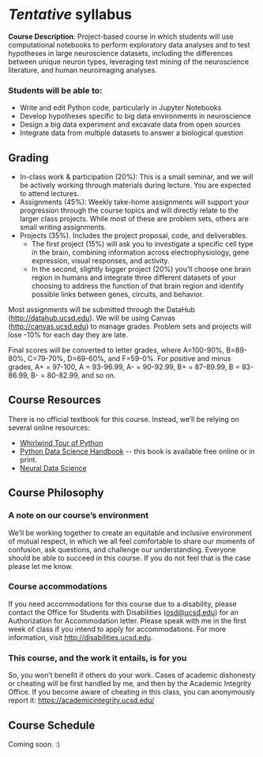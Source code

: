 # <i>Tentative</i> syllabus

<b>Course Description</b>: Project-based course in which students will use computational notebooks to perform exploratory data analyses and to test hypotheses in large neuroscience datasets, including the differences between unique neuron types, leveraging text mining of the neuroscience literature, and human neuroimaging analyses.

### Students will be able to:
* Write and edit Python code, particularly in Jupyter Notebooks
* Develop hypotheses specific to big data environments in neuroscience
* Design a big data experiment and excavate data from open sources
* Integrate data from multiple datasets to answer a biological question

## Grading
* In-class work & participation (20%): This is a small seminar, and we will be actively working through materials during lecture. You are expected to attend lectures.
* Assignments (45%): Weekly take-home assignments will support your progression through the course topics and will directly relate to the larger class projects. While most of these are problem sets, others are small writing assignments.
* Projects (35%). Includes the project proposal, code, and deliverables.
     * The first project (15%) will ask you to investigate a specific cell type in the brain, combining information across electrophysiology, gene expression, visual responses, and activity. 
     * In the second, slightly bigger project (20%) you’ll choose one brain region in humans and integrate three different datasets of your choosing to address the function of that brain region and identify possible links between genes, circuits, and behavior. 

Most assignments will be submitted through the DataHub (http://datahub.ucsd.edu). We will be using Canvas (http://canvas.ucsd.edu) to manage grades. Problem sets and projects will lose -10% for each day they are late.

Final scores will be converted to letter grades, where A=100-90%, B=89-80%, C=79-70%, D=69-60%, and F=59-0%. For positive and minus grades, A+ = 97-100, A = 93-96.99, A- = 90-92.99, B+ = 87-89.99, B = 83-86.99, B- = 80-82.99, and so on.

## Course Resources
There is no official textbook for this course. Instead, we’ll be relying on several online resources:
* <a href="https://github.com/jakevdp/WhirlwindTourOfPython/ ">Whirlwind Tour of Python</a>
* <a href="https://jakevdp.github.io/PythonDataScienceHandbook/">Python Data Science Handbook</a> -- this book is available free online or in print.
* <a href="https://www.sciencedirect.com/book/9780128040430/neural-data-science">Neural Data Science</a>

## Course Philosophy
### A note on our course’s environment
We’ll be working together to create an equitable and inclusive environment of mutual respect, in which we all feel comfortable to share our moments of confusion, ask questions, and challenge our understanding. Everyone should be able to succeed in this course. If you do not feel that is the case please let me know.

### Course accommodations
If you need accommodations for this course due to a disability, please contact the Office for Students with Disabilities (osd@ucsd.edu) for an Authorization for Accommodation letter. Please speak with me in the first week of class if you intend to apply for accommodations. For more information, visit http://disabilities.ucsd.edu. 

### This course, and the work it entails, is for you
So, you won’t benefit if others do your work. Cases of academic dishonesty or cheating will be first handled by me, and then by the Academic Integrity Office. If you become aware of cheating in this class, you can anonymously report it: https://academicintegrity.ucsd.edu/

## Course Schedule
Coming soon. :)
